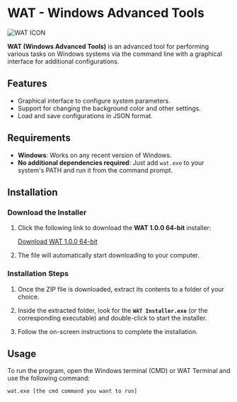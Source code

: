 # WAT - Windows Advanced Tools

![WAT ICON](https://drive.google.com/uc?export=view&id=1oXCzdq6XUgyCnG9VrU184AYOV_h744ej)

**WAT (Windows Advanced Tools)** is an advanced tool for performing various tasks on Windows systems via the command line with a graphical interface for additional configurations.

## Features

- Graphical interface to configure system parameters.
- Support for changing the background color and other settings.
- Load and save configurations in JSON format.

## Requirements

- **Windows**: Works on any recent version of Windows.
- **No additional dependencies required**: Just add `wat.exe` to your system's PATH and run it from the command prompt.

## Installation

### Download the Installer

1. Click the following link to download the **WAT 1.0.0 64-bit** installer:

   [Download WAT 1.0.0 64-bit](https://www.dropbox.com/scl/fi/yb86ank5997416q30wn7y/wat_1.0.0_64bit.zip?rlkey=pokv9e1pnh2l3gkgrdjs7k2yx&st=vaf3rieb&dl=1)

2. The file will automatically start downloading to your computer.

### Installation Steps

1. Once the ZIP file is downloaded, extract its contents to a folder of your choice.

2. Inside the extracted folder, look for the **`WAT Installer.exe`** (or the corresponding executable) and double-click to start the installer.

3. Follow the on-screen instructions to complete the installation.

## Usage

To run the program, open the Windows terminal (CMD) or WAT Terminal and use the following command:

```bash
wat.exe [the cmd command you want to run]
